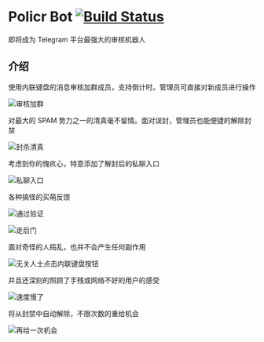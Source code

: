 # Policr Bot [![Build Status](https://github-ci.bluerain.io/api/badges/Hentioe/policr/status.svg)](https://github-ci.bluerain.io/Hentioe/policr)

即将成为 Telegram 平台最强大的审核机器人

## 介绍

使用内联键盘的消息审核加群成员，支持倒计时。管理员可直接对新成员进行操作

![审核加群](https://github.com/Hentioe/policr/raw/master/.policr/1.png)

对最大的 SPAM 势力之一的清真毫不留情。面对误封，管理员也能便捷的解除封禁

![封杀清真](https://github.com/Hentioe/policr/raw/master/.policr/2.png)

考虑到你的愧疚心，特意添加了解封后的私聊入口

![私聊入口](https://github.com/Hentioe/policr/raw/master/.policr/2.1.png)

各种搞怪的买萌反馈

![通过验证](https://github.com/Hentioe/policr/raw/master/.policr/3.png)

![走后门](https://github.com/Hentioe/policr/raw/master/.policr/3.1.png)

面对奇怪的人捣乱，也并不会产生任何副作用

![无关人士点击内联键盘按钮](https://github.com/Hentioe/policr/raw/master/.policr/4.png)

并且还深刻的照顾了手残或网络不好的用户的感受

![速度慢了](https://github.com/Hentioe/policr/raw/master/.policr/5.png)

将从封禁中自动解除，不限次数的重给机会

![再给一次机会](https://github.com/Hentioe/policr/raw/master/.policr/6.png)

